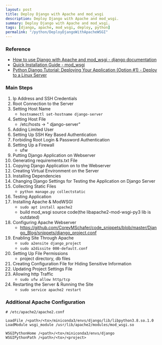 ```yaml
---
layout: post
title: Deploy Django with Apache and mod_wsgi
description: Deploy Django with Apache and mod_wsgi.
summary: Deploy Django with Apache and mod_wsgi.
tags: [django, apache, mod_wsgi, deploy, python]
permalink: "/python/DeployDjangoWithApacheWSGI"
---
```


### Reference

- [How to use Django with Apache and mod_wsgi - django documentation](https://docs.djangoproject.com/en/3.1/howto/deployment/wsgi/modwsgi/)
- [Quick Installation Guide - mod_wsgi](https://modwsgi.readthedocs.io/en/develop/user-guides/quick-installation-guide.html)
- [Python Django Tutorial: Deploying Your Application (Option #1) - Deploy to a Linux Server](https://www.youtube.com/watch?v=Sa_kQheCnds&ab_channel=CoreySchafer)

### Main Steps

1. Ip Address and SSH Credentials
2. Root Connection to the Server
3. Setting Host Name
    - `hostnamectl set-hostname django-server`
4. Setting Host File
    - /etc/hosts -> "<ip> django-server"
5. Adding Limited User
6. Setting Up SSH Key Based Authentication
7. Forbiding Root Login & Password Authentication
8. Setting Up a Firewall
    - ufw
9. Putting Django Application on Webserver
10. Generating requirements.txt File
11. Copying Django Application on to the Webserver
12. Creating Virtual Environment on the Server
13. Installing Dependencies
14. Changing Django Settings for Testing the Application on Django Server
15. Collecting Static Files 
    - `python manage.py collectstatic`
16. Testing Application
17. Installing Apache & ModWSGI 
    - `sudo apt install apache2`
    - build mod_wsgi source code(the libapache2-mod-wsgi-py3 lib is outdated)
18. Configuring Apache Webserver
    - https://github.com/CoreyMSchafer/code_snippets/blob/master/Django_Blog/snippets/django_project.conf
19. Enabling Site Through Apache
    - `sudo a2ensite django_project`
    - `sudo a2dissite 000-default.conf`
20. Setting Up File Permissions
    - project directory, db files
21. Creating Configuration File for Hiding Sensitive Information
22. Updating Project Settings File
23. Allowing http Traffic
    - `sudo ufw allow http/tcp`
24. Restarting the Server & Running the Site
    - `sudo service apache2 restart`

### Additional Apache Configuration

```
# /etc/apache2/apache2.conf

LoadFile /<path>/<to>/miniconda3/envs/django/lib/libpython3.8.so.1.0
LoadModule wsgi_module /usr/lib/apache2/modules/mod_wsgi.so

WSGIPythonHome /<path>/<to>/miniconda3/envs/django
WSGIPythonPath /<path>/<to>/<project>
```
 
